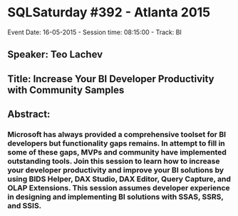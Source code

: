 # SQLSaturday #392 - Atlanta 2015
Event Date: 16-05-2015 - Session time: 08:15:00 - Track: BI
## Speaker: Teo Lachev
## Title: Increase Your BI Developer Productivity with Community Samples
## Abstract:
### Microsoft has always provided a comprehensive toolset for BI developers but functionality gaps remains. In attempt to fill in some of these gaps, MVPs and community have implemented outstanding tools. Join this session to learn how to increase your developer productivity and improve your BI solutions by using BIDS Helper, DAX Studio, DAX Editor, Query Capture, and OLAP Extensions. This session assumes developer experience in designing and implementing BI solutions with SSAS, SSRS, and SSIS.
